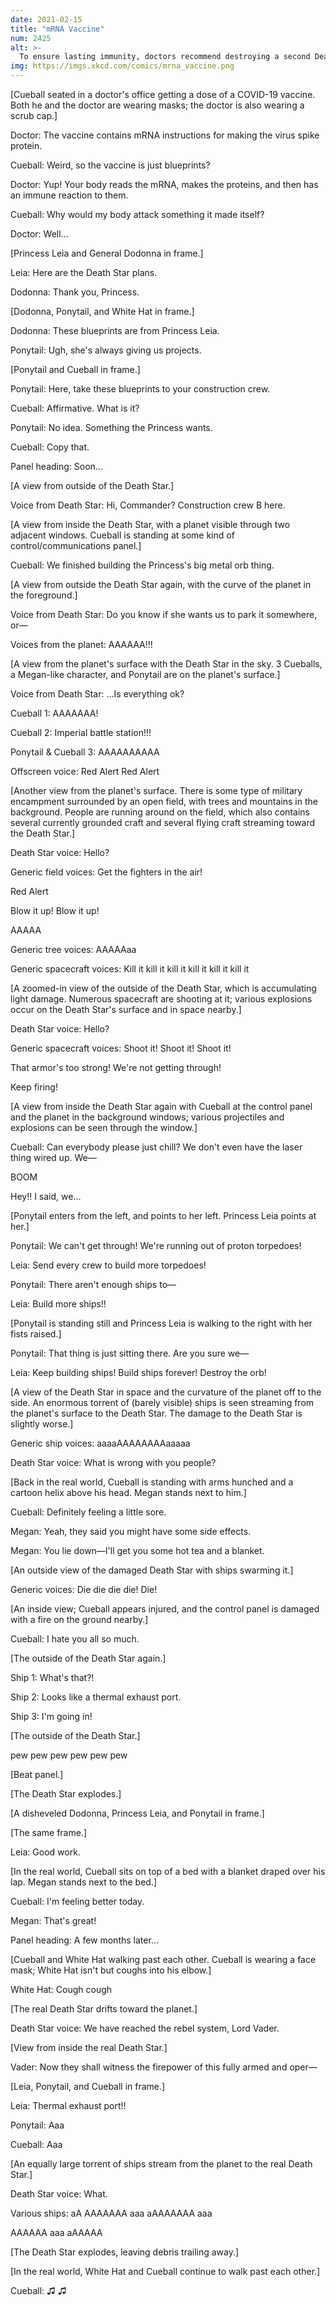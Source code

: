 ```yaml
---
date: 2021-02-15
title: "mRNA Vaccine"
num: 2425
alt: >-
  To ensure lasting immunity, doctors recommend destroying a second Death Star some time after the first.
img: https://imgs.xkcd.com/comics/mrna_vaccine.png
---
```

[Cueball seated in a doctor's office getting a dose of a COVID-19 vaccine. Both he and the doctor are wearing masks; the doctor is also wearing a scrub cap.]

Doctor: The vaccine contains mRNA instructions for making the virus spike protein.

Cueball: Weird, so the vaccine is just blueprints?

Doctor: Yup! Your body reads the mRNA, makes the proteins, and then has an immune reaction to them.

Cueball: Why would my body attack something it made itself?

Doctor: Well...

[Princess Leia and General Dodonna in frame.]

Leia: Here are the Death Star plans.

Dodonna: Thank you, Princess.

[Dodonna, Ponytail, and White Hat in frame.]

Dodonna: These blueprints are from Princess Leia.

Ponytail: Ugh, she's always giving us projects.

[Ponytail and Cueball in frame.]

Ponytail: Here, take these blueprints to your construction crew.

Cueball: Affirmative. What is it?

Ponytail: No idea. Something the Princess wants.

Cueball: Copy that.

Panel heading: Soon...

[A view from outside of the Death Star.]

Voice from Death Star: Hi, Commander? Construction crew B here.

[A view from inside the Death Star, with a planet visible through two adjacent windows. Cueball is standing at some kind of control/communications panel.]

Cueball: We finished building the Princess's big metal orb thing.

[A view from outside the Death Star again, with the curve of the planet in the foreground.]

Voice from Death Star: Do you know if she wants us to park it somewhere, or—

Voices from the planet: AAAAAA!!!

[A view from the planet's surface with the Death Star in the sky. 3 Cueballs, a Megan-like character, and Ponytail are on the planet's surface.]

Voice from Death Star: ...Is everything ok?

Cueball 1: AAAAAAA!

Cueball 2: Imperial battle station!!!

Ponytail & Cueball 3: AAAAAAAAAA

Offscreen voice: Red Alert Red Alert

[Another view from the planet's surface. There is some type of military encampment surrounded by an open field, with trees and mountains in the background. People are running around on the field, which also contains several currently grounded craft and several flying craft streaming toward the Death Star.]

Death Star voice: Hello?

Generic field voices: Get the fighters in the air!

Red Alert

Blow it up! Blow it up!

AAAAA

Generic tree voices: AAAAAaa

Generic spacecraft voices: Kill it kill it kill it kill it kill it kill it

[A zoomed-in view of the outside of the Death Star, which is accumulating light damage. Numerous spacecraft are shooting at it; various explosions occur on the Death Star's surface and in space nearby.]

Death Star voice: Hello?

Generic spacecraft voices: Shoot it! Shoot it! Shoot it!

That armor's too strong! We're not getting through!

Keep firing!

[A view from inside the Death Star again with Cueball at the control panel and the planet in the background windows; various projectiles and explosions can be seen through the window.]

Cueball: Can everybody please just chill? We don't even have the laser thing wired up. We—

BOOM

Hey!! I said, we...

[Ponytail enters from the left, and points to her left. Princess Leia points at her.]

Ponytail: We can't get through! We're running out of proton torpedoes!

Leia: Send every crew to build more torpedoes!

Ponytail: There aren't enough ships to—

Leia: Build more ships!!

[Ponytail is standing still and Princess Leia is walking to the right with her fists raised.]

Ponytail: That thing is just sitting there. Are you sure we—

Leia: Keep building ships! Build ships forever! Destroy the orb!

[A view of the Death Star in space and the curvature of the planet off to the side. An enormous torrent of (barely visible) ships is seen streaming from the planet's surface to the Death Star. The damage to the Death Star is slightly worse.]

Generic ship voices: aaaaAAAAAAAAaaaaa

Death Star voice: What is wrong with you people?

[Back in the real world, Cueball is standing with arms hunched and a cartoon helix above his head. Megan stands next to him.]

Cueball: Definitely feeling a little sore.

Megan: Yeah, they said you might have some side effects.

Megan: You lie down—I'll get you some hot tea and a blanket.

[An outside view of the damaged Death Star with ships swarming it.]

Generic voices: Die die die die! Die!

[An inside view; Cueball appears injured, and the control panel is damaged with a fire on the ground nearby.]

Cueball: I hate you all so much.

[The outside of the Death Star again.]

Ship 1: What's that?!

Ship 2: Looks like a thermal exhaust port.

Ship 3: I'm going in!

[The outside of the Death Star.]

pew pew pew pew pew pew

[Beat panel.]

[The Death Star explodes.]

[A disheveled Dodonna, Princess Leia, and Ponytail in frame.]

[The same frame.]

Leia: Good work.

[In the real world, Cueball sits on top of a bed with a blanket draped over his lap. Megan stands next to the bed.]

Cueball: I'm feeling better today.

Megan: That's great!

Panel heading: A few months later...

[Cueball and White Hat walking past each other. Cueball is wearing a face mask; White Hat isn't but coughs into his elbow.]

White Hat: Cough cough

[The real Death Star drifts toward the planet.]

Death Star voice: We have reached the rebel system, Lord Vader.

[View from inside the real Death Star.]

Vader: Now they shall witness the firepower of this fully armed and oper—

[Leia, Ponytail, and Cueball in frame.]

Leia: Thermal exhaust port!!

Ponytail: Aaa

Cueball: Aaa

[An equally large torrent of ships stream from the planet to the real Death Star.]

Death Star voice: What.

Various ships: aA AAAAAAA aaa aAAAAAAA aaa

AAAAAA aaa aAAAAA

[The Death Star explodes, leaving debris trailing away.]

[In the real world, White Hat and Cueball continue to walk past each other.]

Cueball: ♫ ♫